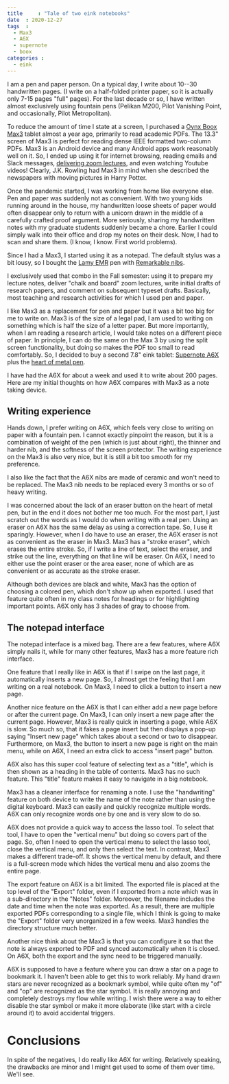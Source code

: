 ```yaml
---
title     : "Tale of two eink notebooks"
date  : 2020-12-27
tags  :
  - Max3
  - A6X
  - supernote
  - boox
categories :
  - eink
---
```


I am a pen and paper person. On a typical day, I write about 10--30
handwritten pages. (I write on a half-folded printer paper, so it is actually
only 7-15 pages "full" pages). For the last decade or so, I have written
almost exclusively using fountain pens (Pelikan M200, Pilot Vanishing Point,
and occasionally, Pilot Metropolitan). 

To reduce the amount of time I state at a screen, I purchased a [Oynx Boox
Max3][Max 3] tablet almost a year ago, primarily to read academic PDFs. The
13.3" screen of Max3 is perfect for reading dense IEEE formatted two-column
PDFs. Max3 is an Android device and many Android apps work reasonably well on
it. So, I ended up using it for internet browsing, reading emails and Slack
messages, [delivering zoom lectures][zoom], and even watching Youtube videos!
Clearly, J.K. Rowling had Max3 in mind when she described the newspapers with
moving pictures in Harry Potter.

[Max 3]: https://onyxboox.com/boox_max3 
[zoom]: https://www.reddit.com/r/ereader/comments/fnxkep/using_boox_max3_as_a_whiteboard_for_teaching/

<!--more-->

Once the pandemic started, I was working from home like everyone else. Pen and
paper was suddenly not as convenient. With two young kids running around in
the house, my handwritten loose sheets of paper would often disappear only to
return with a unicorn drawn in the middle of a carefully crafted proof
argument. More seriously, sharing my handwritten notes with my graduate students suddenly became a chore. Earlier I could simply walk into their office and drop my notes on their desk. Now, I had to scan and share them. (I know, I know. First world problems). 

Since I had a Max3, I started using it as a notepad. The default stylus was a
bit lousy, so I bought the [Lamy EMR](https://www.lamy.com/en/emr/) pen with
[Remarkable nibs](https://remarkable.com/store/remarkable-2/marker-tips).

I exclusively used that combo in the Fall semester: using it to prepare my
lecture notes, deliver "chalk and board" zoom lectures, write initial drafts
of research papers, and comment on subsequent typeset drafts. Basically, most
teaching and research activities for which I used pen and paper. 

I like Max3 as a replacement for pen and paper but it was a bit too big for me
to write on. Max3 is of the size of a legal pad, I am used to writing on
something which is half the size of a letter paper. But more importantly, when
I am reading a research article, I would take notes on a different piece of
paper. In principle, I can do the same on the Max 3 by using the split screen
functionality, but doing so makes the PDF too small to read comfortably. So, I
decided to buy a second 7.8" eink tablet: [Supernote
A6X](https://supernote.com/#/product?type=SN-A6-X) plus the [heart of metal
pen](https://supernote.com/#/part?id=SP-04).

I have had the A6X for about a week and used it to write about 200 pages. Here
are my initial thoughts on how A6X compares with Max3 as a note taking device.

## Writing experience

Hands down, I prefer writing on A6X, which feels very close to writing on
paper with a fountain pen. I cannot exactly pinpoint the reason, but it is a
combination of weight of the pen (which is just about right), the thinner and
harder nib, and the softness of the screen protector. The writing experience
on the Max3 is also very nice, but it is still a bit too smooth for my
preference.

I also like the fact that the A6X nibs are made of ceramic and won't need to
be replaced. The Max3 nib needs to be replaced every 3 months or so of heavy
writing. 

I was concerned about the lack of an eraser button on the heart of metal pen,
but in the end it does not bother me too much. For the most part, I just
scratch out the words as I would do when writing with a real pen. Using an
eraser on A6X has the same delay as using a correction tape. So, I use it
sparingly. However, when I do have to use an eraser, the A6X eraser is not as
convenient as the eraser in Max3. Max3 has a "stroke eraser", which erases the
entire stroke. So, if I write a line of text, select the eraser, and strike
out the line, everything on that line will be eraser. On A6X, I need to either
use the point eraser or the area easer, none of which are as convenient or as
accurate as the stroke eraser. 

Although both devices are black and white, Max3 has the option of choosing a
colored pen, which don't show up when exported. I used that feature quite
often in my class notes for headings or for highlighting important points. A6X
only has 3 shades of gray to choose from. 

## The notepad interface

The notepad interface is a mixed bag. There are a few features, where A6X
simply nails it, while for many other features, Max3 has a more feature rich
interface. 

One feature that I really like in A6X is that if I swipe on the last page, it
automatically inserts a new page. So, I almost get the feeling that I am
writing on a real notebook. On Max3, I need to click a button to insert a new
page. 

Another nice feature on the A6X is that I can either add a new page before or
after the current page. On Max3, I can only insert a new page after the
current page. However, Max3 is really quick in inserting a page, while
A6X is slow. So much so, that it fakes a page insert but then displays a
pop-up saying "Insert new page" which takes about a second or two to
disappear. Furthermore, on Max3, the button to insert a new page is right on
the main menu, while on A6X, I need an extra click to access "insert page"
button. 

A6X also has this super cool feature of selecting text as a "title", which is
then shown as a heading in the table of contents. Max3 has no such feature.
This "title" feature makes it easy to navigate in a big notebook. 

Max3 has a cleaner interface for renaming a note. I use the "handwriting"
feature on both device to write the name of the note rather than using the
digital keyboard. Max3 can easily and quickly recognize multiple words. A6X
can only recognize words one by one and is very slow to do so. 

A6X does not provide a quick way to access the lasso tool. To select that
tool, I have to open the "vertical menu" but doing so covers part of the page.
So, often I need to open the vertical menu to select the lasso tool, close the
vertical menu, and only then select the text. In contrast, Max3 makes a
different trade-off. It shows the vertical menu by default, and there is a
full-screen mode which hides the vertical menu and also zooms the entire page. 

The export feature on A6X is a bit limited. The exported file is placed at the
top level of the "Export" folder, even if I exported from a note which was
in a sub-directory in the "Notes" folder. Moreover, the filename includes the
date and time when the note was exported. As a result, there are multiple
exported PDFs corresponding to a single file, which I think is going to make
the "Export" folder very unorganized in a few weeks. Max3 handles the
directory structure much better. 

Another nice think about the Max3 is that you can configure it so that the
note is always exported to PDF and synced automatically when it is closed. On
A6X, both the export and the sync need to be triggered manually. 

A6X is supposed to have a feature where you can draw a star on a page to
bookmark it. I haven't been able to get this to work reliably. My hand drawn
stars are never recognized as a bookmark symbol, while quite often my "of" and
"op" are recognized as the star symbol. It is really annoying and completely
destroys my flow while writing. I wish there were a way to either disable the
star symbol or make it more elaborate (like start with a circle around it)
to avoid accidental triggers. 

# Conclusions

In spite of the negatives, I do really like A6X for writing. Relatively
speaking, the drawbacks are minor and I might get used to some of them over
time. We'll see.
